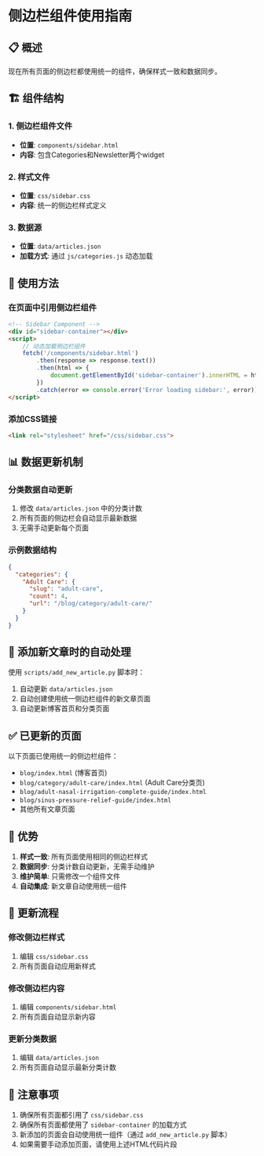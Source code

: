 # 侧边栏组件使用指南

## 📋 概述

现在所有页面的侧边栏都使用统一的组件，确保样式一致和数据同步。

## 🏗️ 组件结构

### 1. 侧边栏组件文件
- **位置**: `components/sidebar.html`
- **内容**: 包含Categories和Newsletter两个widget

### 2. 样式文件
- **位置**: `css/sidebar.css`
- **内容**: 统一的侧边栏样式定义

### 3. 数据源
- **位置**: `data/articles.json`
- **加载方式**: 通过 `js/categories.js` 动态加载

## 🔧 使用方法

### 在页面中引用侧边栏组件

```html
<!-- Sidebar Component -->
<div id="sidebar-container"></div>
<script>
    // 动态加载侧边栏组件
    fetch('/components/sidebar.html')
        .then(response => response.text())
        .then(html => {
            document.getElementById('sidebar-container').innerHTML = html;
        })
        .catch(error => console.error('Error loading sidebar:', error));
</script>
```

### 添加CSS链接

```html
<link rel="stylesheet" href="/css/sidebar.css">
```

## 📊 数据更新机制

### 分类数据自动更新
1. 修改 `data/articles.json` 中的分类计数
2. 所有页面的侧边栏会自动显示最新数据
3. 无需手动更新每个页面

### 示例数据结构
```json
{
  "categories": {
    "Adult Care": {
      "slug": "adult-care",
      "count": 4,
      "url": "/blog/category/adult-care/"
    }
  }
}
```

## 🚀 添加新文章时的自动处理

使用 `scripts/add_new_article.py` 脚本时：
1. 自动更新 `data/articles.json`
2. 自动创建使用统一侧边栏组件的新文章页面
3. 自动更新博客首页和分类页面

## ✅ 已更新的页面

以下页面已使用统一的侧边栏组件：
- `blog/index.html` (博客首页)
- `blog/category/adult-care/index.html` (Adult Care分类页)
- `blog/adult-nasal-irrigation-complete-guide/index.html`
- `blog/sinus-pressure-relief-guide/index.html`
- 其他所有文章页面

## 🎯 优势

1. **样式一致**: 所有页面使用相同的侧边栏样式
2. **数据同步**: 分类计数自动更新，无需手动维护
3. **维护简单**: 只需修改一个组件文件
4. **自动集成**: 新文章自动使用统一组件

## 🔄 更新流程

### 修改侧边栏样式
1. 编辑 `css/sidebar.css`
2. 所有页面自动应用新样式

### 修改侧边栏内容
1. 编辑 `components/sidebar.html`
2. 所有页面自动显示新内容

### 更新分类数据
1. 编辑 `data/articles.json`
2. 所有页面自动显示最新分类计数

## 📝 注意事项

1. 确保所有页面都引用了 `css/sidebar.css`
2. 确保所有页面都使用了 `sidebar-container` 的加载方式
3. 新添加的页面会自动使用统一组件（通过 `add_new_article.py` 脚本）
4. 如果需要手动添加页面，请使用上述HTML代码片段
